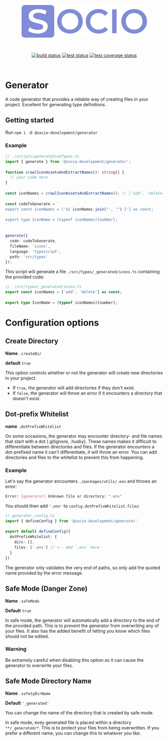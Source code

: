 <p align="center">
  <img src="https://raw.githubusercontent.com/Socio-Development/generator/cd0f88d7630b952f7470e01e752fa8053eec7b9d/docs/assets/socio-full.svg" alt="Socio logo" width="400px">
</p>
<br />
<p align="center">
  <a href="https://github.com/Socio-Development/generator/actions/workflows/build-status.yml"><img src="https://github.com/Socio-Development/generator/actions/workflows/build-status.yml/badge.svg?branch=main" alt="build status"></a>
  <a href="https://github.com/Socio-Development/generator/actions/workflows/test-status.yml"><img src="https://github.com/Socio-Development/generator/actions/workflows/test-status.yml/badge.svg?branch=main" alt="test status"></a>
  <a href="https://github.com/Socio-Development/generator/actions/workflows/coverage-status.yml"><img src="https://github.com/Socio-Development/generator/actions/workflows/coverage-status.yml/badge.svg?branch=main" alt="test coverage status"></a>
</p>
<br />

# Generator

A code generator that provides a reliable way of creating files in your project. Excellent for generating type definitions.

## Getting started

Run `npm i -D @socio-development/generator`

### Example

```ts
// ./scripts/generateIconTypes.ts
import { generate } from '@socio-development/generator';

function crawlIconAssetsAndExtractNames(): string[] {
  // your code here
}

const iconNames = crawlIconAssetsAndExtractNames(); // ['add', 'delete']

const codeToGenerate = `
export const iconNames = ['${ iconNames.join("', '") }'] as const;

export type IconName = (typeof iconNames)[number];
`

generate({
  code: codeToGenerate,
  fileName: 'icons',
  language: 'typescript',
  path: 'src/types'
});
```

This script will generate a file `./src/types/_generated/icons.ts` containing the provided code:

```ts
// ./src/types/_generated/icons.ts
export const iconNames = ['add', 'delete'] as const;

export type IconName = (typeof iconNames)[number];
```

# Configuration options

## Create Directory

**Name** `.createDir`

**default** `true`

This option controls whether or not the generator will create new directories in your project.

- If `true`, the generator will add directories if they don't exist.
- If `false`, the generator will throw an error if it encounters a directory that doesn't exist.

## Dot-prefix Whitelist

**name** `.dotPrefixWhitelist`

On some occasions, the generator may encounter directory- and file names that start with a dot (.gitignore, .husky). These names makes it difficult to differentiate between directories and files. If the generator encounters a dot-prefixed name it can't differentiate, it will throw an error. You can add directories and files to the whitelist to prevent this from happening.

### Example

Let's say the generator encounters `./packages/utils/.env` and throws an error:

```bash
Error: [generator] Unknown file or directory: ".env"
```

You should then add `'.env'` to `config.dotPrefixWhitelist.files`:

```ts
// generator.config.ts
import { defineConfig } from '@socio-development/generator'

export default defineConfig({
  dotPrefixWhitelist: {
    dirs: [],
    files: ['.env'] // <-- Add `.env` here
  }
})
```

The generator only validates the very end of paths, so only add the quoted name provided by the error message.

## Safe Mode (Danger Zone)

**Name** `.safeMode`

**Default** `true`

In safe mode, the generator will automatically add a directory to the end of the provided path. This is to prevent the generator from overwriting any of your files. It also has the added benefit of letting you know which files should not be edited.

### Warning
Be extremely careful when disabling this option as it can cause the generator to overwrite your files.

## Safe Mode Directory Name

**Name** `.safetyDirName`

**Default** `'_generated'`

You can change the name of the directory that is created by safe mode.

In safe mode, evey generated file is placed within a directory `**/_generated/*`. This is to protect your files from being overwritten. If you prefer a different name, you can change this to whatever you like.
